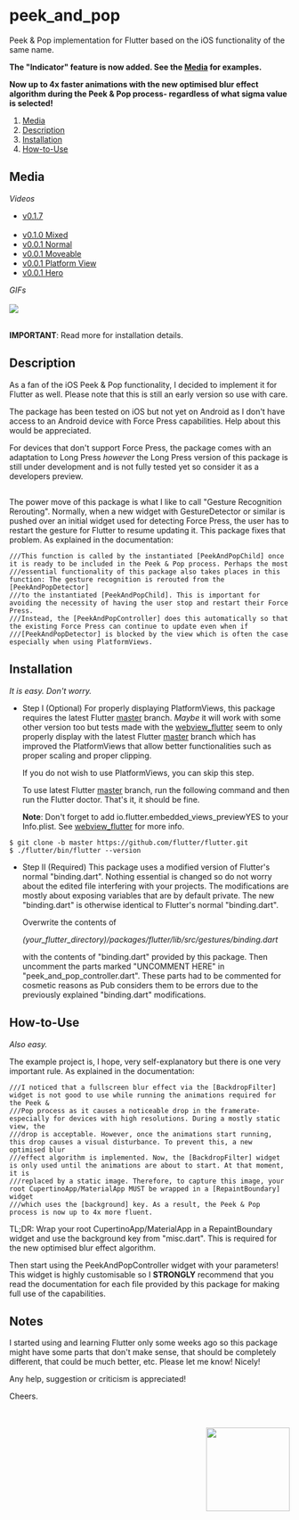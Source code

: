 # peek_and_pop

Peek & Pop implementation for Flutter based on the iOS functionality of the same name. 

**The "Indicator" feature is now added. See the [Media](#media) for examples.**

**Now up to 4x faster animations with the new optimised blur effect algorithm during the Peek & Pop process- regardless of what sigma value is 
selected!**

1. [Media](#media) 
2. [Description](#description) 
3. [Installation](#installation) 
4. [How-to-Use](#howtouse)


<a name="media"></a>
## Media
*Videos*

* [v0.1.7](https://youtu.be/wOWCV7HJzwc)
<br><br>
* [v0.1.0 Mixed](https://youtu.be/G5QLwGtcb1I)
* [v0.0.1 Normal](https://youtu.be/PaEpU31z_7Q) 
* [v0.0.1 Moveable](https://youtu.be/3TjCFwHoOiE)
* [v0.0.1 Platform View](https://youtu.be/489YB-QuJ3k)
* [v0.0.1 Hero](https://youtu.be/36DAwnFKSKI)

*GIFs*
<br><br>
<img src="https://www.cosmossoftware.coffee/Common/Portfolio/GIFs/FlutterPeekAndPop.gif"/>
<br><br>

**IMPORTANT**: Read more for installation details.


<a name="description"></a>
## Description
As a fan of the iOS Peek & Pop functionality, I decided to implement it for Flutter as well. Please note that this is 
still an early version so use with care. 

The package has been tested on iOS but not yet on Android as I don't have access to an Android device with Force Press 
capabilities. Help about this would be appreciated.

For devices that don't support Force Press, the package comes with an adaptation to Long Press *however* the Long Press 
version of this package is still under development and is not fully tested yet so consider it as a developers preview.

## 
The power move of this package is what I like to call "Gesture Recognition Rerouting". Normally, when a new widget
with GestureDetector or similar is pushed over an initial widget used for detecting Force Press, the user has to restart 
the gesture for Flutter to resume updating it. This package fixes that problem. As explained in the documentation:

```
///This function is called by the instantiated [PeekAndPopChild] once it is ready to be included in the Peek & Pop process. Perhaps the most
///essential functionality of this package also takes places in this function: The gesture recognition is rerouted from the  [PeekAndPopDetector]
///to the instantiated [PeekAndPopChild]. This is important for avoiding the necessity of having the user stop and restart their Force Press.
///Instead, the [PeekAndPopController] does this automatically so that the existing Force Press can continue to update even when if
///[PeekAndPopDetector] is blocked by the view which is often the case especially when using PlatformViews.
```


<a name="installation"></a>
## Installation
*It is easy. Don't worry.* 

* Step I (Optional)
For properly displaying PlatformViews, this package requires the latest Flutter [master](https://github.com/flutter/flutter) 
branch. *Maybe* it will work with some other version too but tests made with the 
[webview_flutter](https://pub.flutter-io.cn/packages/webview_flutter) seem to only properly display with the latest Flutter 
[master](https://github.com/flutter/flutter) branch which has improved the PlatformViews that allow better functionalities 
such as proper scaling and proper clipping.

    If you do not wish to use PlatformViews, you can skip this step.

    To use latest Flutter [master](https://github.com/flutter/flutter) branch, run the following command and then run 
    the Flutter doctor. That's it, it should  be fine.
    
    **Note**: Don't forget to add <key>io.flutter.embedded_views_preview</key><string>YES</string> to your Info.plist. See
    [webview_flutter](https://pub.flutter-io.cn/packages/webview_flutter) for more info.
    
```
$ git clone -b master https://github.com/flutter/flutter.git
$ ./flutter/bin/flutter --version
```

* Step II (Required)
This package uses a modified version of Flutter's normal "binding.dart". Nothing essential is changed so do not worry 
about the edited file interfering with your projects. The modifications are mostly about exposing variables that are by 
default private. The new "binding.dart" is otherwise identical to Flutter's normal "binding.dart".

    Overwrite the contents of 

    *(your_flutter_directory)/packages/flutter/lib/src/gestures/binding.dart*

    with the contents of "binding.dart" provided by this package. Then uncomment the parts marked "UNCOMMENT HERE" in 
    "peek_and_pop_controller.dart". These parts had to be commented for cosmetic reasons as Pub considers them to be errors 
    due to the previously explained "binding.dart" modifications. 


<a name="howtouse"></a>
## How-to-Use
*Also easy.* 

The example project is, I hope, very self-explanatory but there is one very important rule. As explained in the documentation:

```
///I noticed that a fullscreen blur effect via the [BackdropFilter] widget is not good to use while running the animations required for the Peek &
///Pop process as it causes a noticeable drop in the framerate- especially for devices with high resolutions. During a mostly static view, the
///drop is acceptable. However, once the animations start running, this drop causes a visual disturbance. To prevent this, a new optimised blur
///effect algorithm is implemented. Now, the [BackdropFilter] widget is only used until the animations are about to start. At that moment, it is
///replaced by a static image. Therefore, to capture this image, your root CupertinoApp/MaterialApp MUST be wrapped in a [RepaintBoundary] widget
///which uses the [background] key. As a result, the Peek & Pop process is now up to 4x more fluent.
```

TL;DR: Wrap your root CupertinoApp/MaterialApp in a RepaintBoundary widget and use the background key from "misc.dart". This is required for the new 
optimised blur effect algorithm.

Then start using the PeekAndPopController widget with your parameters! This widget is highly customisable so I **STRONGLY** recommend that you 
read the documentation for each file provided by this package for making full use of the capabilities.


## Notes
I started using and learning Flutter only some weeks ago so this package might have some parts that don't make sense, 
that should be completely different, that could be much better, etc. Please let me know! Nicely! 

Any help, suggestion or criticism is appreciated! 

Cheers.

<br><br>
<img align="right" src="https://www.cosmossoftware.coffee/Common/Images/CosmosSoftwareIconTransparent.png" width="150" height="150"/>
<br><br>
